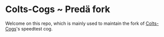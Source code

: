 # Colts-Cogs ~ Predä fork

Welcome on this repo, which is mainly used to maintain the fork of [Colts-Cogs](https://github.com/coltoutram/Colts-Cogs)'s speedtest cog.
